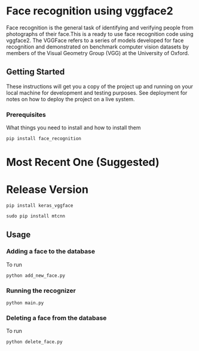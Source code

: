 # Face recognition using vggface2

Face recognition is the general task of identifying and verifying people from photographs of their face.This is a ready to use face recognition code using vggface2.
The VGGFace refers to a series of models developed for face recognition and demonstrated on benchmark computer vision datasets by members of the Visual Geometry Group (VGG) at the University of Oxford.

## Getting Started

These instructions will get you a copy of the project up and running on your local machine for development and testing purposes. See deployment for notes on how to deploy the project on a live system.


### Prerequisites

What things you need to install and how to install them

```
pip install face_recognition
```

# Most Recent One (Suggested)
# Release Version
```
pip install keras_vggface
```
```
sudo pip install mtcnn
```
## Usage
### Adding a face to the database


To run 
```
python add_new_face.py
```

### Running the recognizer

```
python main.py
```
### Deleting a face from the database


To run 
```
python delete_face.py
```



